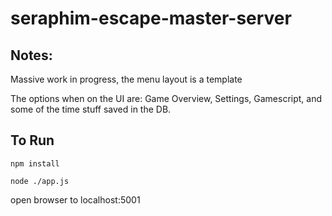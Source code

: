 # seraphim-escape-master-server

## Notes:

Massive work in progress, the menu layout is a template

The options when on the UI are: Game Overview, Settings, Gamescript, and some of the time stuff saved in the DB.

## To Run

`npm install`

`node ./app.js`


open browser to localhost:5001
